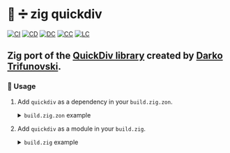 # :lizard: :heavy_division_sign: zig quickdiv

[![CI][ci-shd]][ci-url]
[![CD][cd-shd]][cd-url]
[![DC][dc-shd]][dc-url]
[![CC][cc-shd]][cc-url]
[![LC][lc-shd]][lc-url]

## Zig port of the [QuickDiv library](https://github.com/dtrifuno/quickdiv) created by [Darko Trifunovski](https://github.com/dtrifuno).

### :rocket: Usage

1. Add `quickdiv` as a dependency in your `build.zig.zon`.

    <details>

    <summary><code>build.zig.zon</code> example</summary>

    ```zig
    .{
        .name = "<name_of_your_package>",
        .version = "<version_of_your_package>",
        .dependencies = .{
            .quickdiv = .{
                .url = "https://github.com/tensorush/zig-quickdiv/archive/<git_tag_or_commit_hash>.tar.gz",
                .hash = "<package_hash>",
            },
        },
        .paths = .{
            "src/",
            "build.zig",
            "README.md",
            "LICENSE.md",
            "build.zig.zon",
        },
    }
    ```

    Set `<package_hash>` to `12200000000000000000000000000000000000000000000000000000000000000000` and build your package to find the correct value specified in a compiler error message.

    </details>

2. Add `quickdiv` as a module in your `build.zig`.

    <details>

    <summary><code>build.zig</code> example</summary>

    ```zig
    const quickdiv = b.dependency("quickdiv", .{});
    lib.root_module.addImport("quickdiv", quickdiv.module("quickdiv"));
    ```

    </details>

<!-- MARKDOWN LINKS -->

[ci-shd]: https://img.shields.io/github/actions/workflow/status/tensorush/zig-quickdiv/ci.yaml?branch=main&style=for-the-badge&logo=github&label=CI&labelColor=black
[ci-url]: https://github.com/tensorush/zig-quickdiv/blob/main/.github/workflows/ci.yaml
[cd-shd]: https://img.shields.io/github/actions/workflow/status/tensorush/zig-quickdiv/cd.yaml?branch=main&style=for-the-badge&logo=github&label=CD&labelColor=black
[cd-url]: https://github.com/tensorush/zig-quickdiv/blob/main/.github/workflows/cd.yaml
[dc-shd]: https://img.shields.io/badge/click-F6A516?style=for-the-badge&logo=zig&logoColor=F6A516&label=docs&labelColor=black
[dc-url]: https://tensorush.github.io/zig-quickdiv
[cc-shd]: https://img.shields.io/codecov/c/github/tensorush/zig-quickdiv?style=for-the-badge&labelColor=black
[cc-url]: https://app.codecov.io/gh/tensorush/zig-quickdiv
[lc-shd]: https://img.shields.io/github/license/tensorush/zig-quickdiv.svg?style=for-the-badge&labelColor=black
[lc-url]: https://github.com/tensorush/zig-quickdiv/blob/main/LICENSE.md
